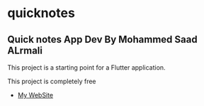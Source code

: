 # quicknotes


 

## Quick notes App Dev By Mohammed Saad ALrmali

This project is a starting point for a Flutter application.

This project is completely free

- [My WebSite](https://m-saad.net)



